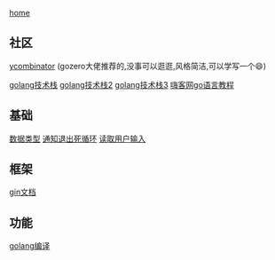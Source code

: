 [home](https://github.com/1211ciel/ciel/blob/main/README.md)

## 社区
[ycombinator](https://news.ycombinator.com/) (gozero大佬推荐的,没事可以逛逛,风格简洁,可以学写一个😄)

[golang技术栈](https://www.bookstack.cn/read/topgoer/efbecba7753baa7e.md)
[golang技术栈2](http://www.topgoer.com/)
[golang技术栈3](https://xie.infoq.cn/article/6dea371ed64d1d764a5d5a57b#%E6%8E%A8%E8%8D%90%E4%B9%A6%E7%B1%8D)
[嗨客网go语言教程](https://haicoder.net/golang/golang-tutorial.html)

## 基础
[数据类型]()
[通知退出死循环](https://github.com/1211ciel/ciel/blob/main/golang/%E9%80%9A%E7%9F%A5%E9%80%80%E5%87%BA%E6%AD%BB%E5%BE%AA%E7%8E%AF.md)
[读取用户输入](https://github.com/1211ciel/ciel/blob/main/golang/%E8%AF%BB%E5%8F%96%E6%8E%A7%E5%88%B6%E5%8F%B0%E8%BE%93%E5%85%A5.md)

## 框架
[gin文档](https://gin-gonic.com/zh-cn/)


## 功能
[golang编译](https://github.com/1211ciel/ciel/blob/main/golang/golang%E7%BC%96%E8%AF%91.md)

